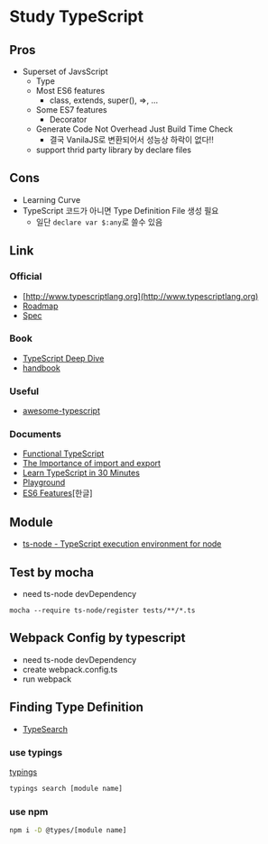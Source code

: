 # Study TypeScript

## Pros
- Superset of JavsScript
  - Type
  - Most ES6 features
    - class, extends, super(), =>, ...
  - Some ES7 features
    - Decorator
  - Generate Code Not Overhead Just Build Time Check
    - 결국  VanilaJS로 변환되어서 성능상 하락이 없다!!
  - support thrid party library by declare files

## Cons
- Learning Curve
- TypeScript 코드가 아니면 Type Definition File 생성 필요
  - 일단 ```declare var $:any```로 쓸수 있음

## Link

### Official
- [http://www.typescriptlang.org](http://www.typescriptlang.org)
- [Roadmap](https://github.com/Microsoft/TypeScript/wiki/Roadmap)
- [Spec](https://github.com/Microsoft/TypeScript/blob/master/doc/spec.md)

### Book
- [TypeScript Deep Dive](https://basarat.gitbooks.io/typescript/)
- [handbook](http://www.typescriptlang.org/Handbook)

### Useful
- [awesome-typescript](https://github.com/dzharii/awesome-typescript)

### Documents
- [Functional TypeScript](https://vsavkin.com/functional-typescript-316f0e003dc6?_branch_match_id=289185608293445594#.so6w267jb)
- [The Importance of import and export](http://benjamn.github.io/empirenode-2015/#/)
- [Learn TypeScript in 30 Minutes](http://tutorialzine.com/2016/07/learn-typescript-in-30-minutes/)
- [Playground](http://www.typescriptlang.org/play/)
- [ES6 Features](https://github.com/FEDevelopers/es6features)[한글]

## Module
- [ts-node - TypeScript execution environment for node](https://github.com/TypeStrong/ts-node)

## Test by mocha
- need ts-node devDependency
```
mocha --require ts-node/register tests/**/*.ts
```

## Webpack Config by typescript
- need ts-node devDependency
- create webpack.config.ts
- run webpack

## Finding Type Definition
- [TypeSearch](https://microsoft.github.io/TypeSearch/)

### use typings
[typings](https://github.com/typings/typings)
```bash
typings search [module name]
```

### use npm
```bash
npm i -D @types/[module name]
```